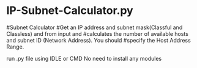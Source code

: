 # IP-Subnet-Calculator.py

#Subnet Calculator
#Get an IP address and subnet mask(Classful and Classless) and from input and
#calculates the number of available hosts and subnet ID (Network Address). You should
#specify the Host Address Range.

run .py file using IDLE or CMD
No need to install any modules
